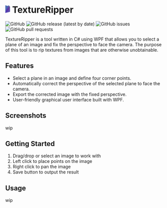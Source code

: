 # <img src="TextureRipper/Images/iconorig.png" alt="Icon" width="15px" /> TextureRipper

![GitHub](https://img.shields.io/badge/license-MIT-green)
![GitHub release (latest by date)](https://img.shields.io/github/v/release/nnmarcoo/TextureRipper)
![GitHub issues](https://img.shields.io/github/issues/nnmarcoo/TextureRipper)
![GitHub pull requests](https://img.shields.io/github/issues-pr/nnmarcoo/TextureRipper)

TextureRipper is a tool written in C# using WPF that allows you to select a plane of an image and fix the perspective to face the camera. The purpose of this tool is to rip textures from images that are otherwise unobtainable.

## Features

- Select a plane in an image and define four corner points.
- Automatically correct the perspective of the selected plane to face the camera.
- Export the corrected image with the fixed perspective.
- User-friendly graphical user interface built with WPF.

## Screenshots

wip

## Getting Started

1. Drag/drop or select an image to work with
2. Left click to place points on the image
3. Right click to pan the image
4. Save button to output the result

## Usage

wip
